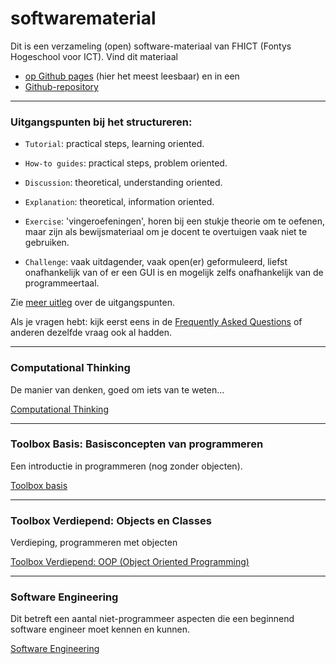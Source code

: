 # softwarematerial

Dit is een verzameling (open) software-materiaal van FHICT (Fontys Hogeschool voor ICT). Vind dit materiaal
+ [op Github pages](https://stasemsoft.github.io/softwarematerial/) (hier het meest leesbaar)
en in een
+ [Github-repository](https://github.com/stasemsoft/softwarematerial)

---

### Uitgangspunten bij het structureren:
+ `Tutorial`: practical steps, learning oriented.
+ `How-to guides`: practical steps, problem oriented.
+ `Discussion`: theoretical, understanding oriented.
+ `Explanation`: theoretical, information oriented.

+ `Exercise`: 'vingeroefeningen', horen bij een stukje theorie om te oefenen, maar zijn als bewijsmateriaal om je docent te overtuigen vaak niet te gebruiken.
+ `Challenge`: vaak uitdagender, vaak open(er) geformuleerd, liefst onafhankelijk van of er een GUI is en mogelijk zelfs onafhankelijk van de programmeertaal.

Zie [meer uitleg](https://stasemsoft.github.io/softwarematerial/docs/meta) over de uitgangspunten.

Als je vragen hebt: kijk eerst eens in de [Frequently Asked Questions](https://stasemsoft.github.io/softwarematerial/docs/FAQ)
 of anderen dezelfde vraag ook al hadden.


---

### Computational Thinking

De manier van denken, goed om iets van te weten...

[Computational Thinking](https://stasemsoft.github.io/softwarematerial/docs/computational)

---

### Toolbox Basis: Basisconcepten van programmeren

Een introductie in programmeren (nog zonder objecten).

[Toolbox basis](https://stasemsoft.github.io/softwarematerial/docs/basic/)

---

### Toolbox Verdiepend: Objects en Classes

Verdieping, programmeren met objecten

[Toolbox Verdiepend: OOP (Object Oriented Programming)](https://stasemsoft.github.io/softwarematerial/docs/objects/)

---

### Software Engineering

Dit betreft een aantal niet-programmeer aspecten die een beginnend software engineer moet kennen en kunnen.

[Software Engineering](https://stasemsoft.github.io/softwarematerial/docs/software%20engineering/)
